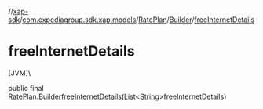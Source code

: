 //[xap-sdk](../../../../index.md)/[com.expediagroup.sdk.xap.models](../../index.md)/[RatePlan](../index.md)/[Builder](index.md)/[freeInternetDetails](free-internet-details.md)

# freeInternetDetails

[JVM]\

public final [RatePlan.Builder](index.md)[freeInternetDetails](free-internet-details.md)([List](https://docs.oracle.com/javase/8/docs/api/java/util/List.html)&lt;[String](https://docs.oracle.com/javase/8/docs/api/java/lang/String.html)&gt;freeInternetDetails)
